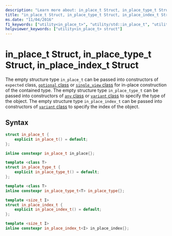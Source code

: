 ```yaml
---
description: "Learn more about: in_place_t Struct, in_place_type_t Struct, in_place_index_t Struct"
title: "in_place_t Struct, in_place_type_t Struct, in_place_index_t Struct"
ms.date: "11/04/2016"
f1_keywords: ["utility<in_place_t>", "utility/std::in_place_t", "utility<in_place_type_t>", "utility/std::in_place_type_t", "utility<in_place_index_t>", "utility/std::in_place_index_t"]
helpviewer_keywords: ["utility<in_place_t> struct"]
---
```

# in_place_t Struct, in_place_type_t Struct, in_place_index_t Struct

The empty structure type `in_place_t` can be passed into constructors of `expected` class, [`optional` class](optional-class.md) or [`single_view` class](single-view-class.md) for in-place construction of the contained type. The empty structure type `in_place_type_t` can be passed into constructors of [`any` class](any-class.md) or [`variant` class](variant-class.md) to specify the type of the object. The empty structure type `in_place_index_t` can be passed into constructors of [`variant` class](variant-class.md) to specify the index of the object.

## Syntax

```cpp
struct in_place_t {
    explicit in_place_t() = default;
};

inline constexpr in_place_t in_place{};

template <class T>
struct in_place_type_t {
    explicit in_place_type_t() = default;
};

template <class T>
inline constexpr in_place_type_t<T> in_place_type{};

template <size_t I>
struct in_place_index_t {
    explicit in_place_index_t() = default;
};

template <size_t I>
inline constexpr in_place_index_t<I> in_place_index{};
```
